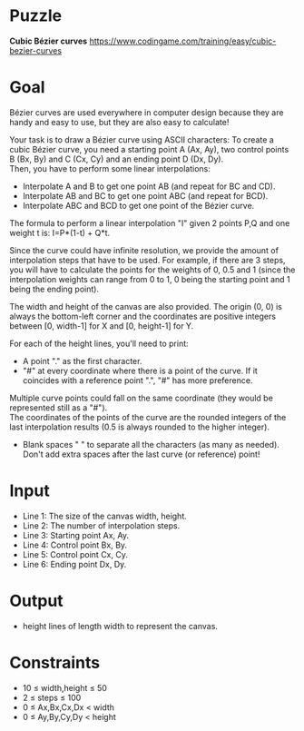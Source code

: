 # Puzzle
**Cubic Bézier curves** https://www.codingame.com/training/easy/cubic-bezier-curves

# Goal
Bézier curves are used everywhere in computer design because they are handy and easy to use, but they are also easy to calculate!

Your task is to draw a Bézier curve using ASCII characters: To create a cubic Bézier curve, you need a starting point A (Ax, Ay), two control points B (Bx, By) and C (Cx, Cy) and an ending point D (Dx, Dy).  
Then, you have to perform some linear interpolations:  
* Interpolate A and B to get one point AB (and repeat for BC and CD).
* Interpolate AB and BC to get one point ABC (and repeat for BCD).
* Interpolate ABC and BCD to get one point of the Bézier curve.

The formula to perform a linear interpolation "I" given 2 points P,Q and one weight t is: I=P*(1-t) + Q*t.

Since the curve could have infinite resolution, we provide the amount of interpolation steps that have to be used. For example, if there are 3 steps, you will have to calculate the points for the weights of 0, 0.5 and 1 (since the interpolation weights can range from 0 to 1, 0 being the starting point and 1 being the ending point).

The width and height of the canvas are also provided. The origin (0, 0) is always the bottom-left corner and the coordinates are positive integers between [0, width-1] for X and [0, height-1] for Y.

For each of the height lines, you'll need to print:  
- A point "." as the first character.
- "#" at every coordinate where there is a point of the curve. If it coincides with a reference point ".", "#" has more preference.
  
Multiple curve points could fall on the same coordinate (they would be represented still as a "#").   
The coordinates of the points of the curve are the rounded integers of the last interpolation results (0.5 is always rounded to the higher integer).  
- Blank spaces " " to separate all the characters (as many as needed). Don't add extra spaces after the last curve (or reference) point!

# Input
* Line 1: The size of the canvas width, height.
* Line 2: The number of interpolation steps.
* Line 3: Starting point Ax, Ay.
* Line 4: Control point Bx, By.
* Line 5: Control point Cx, Cy.
* Line 6: Ending point Dx, Dy.

# Output
* height lines of length width to represent the canvas.

# Constraints
* 10 ≤ width,height ≤ 50
* 2 ≤ steps ≤ 100
* 0 ≤ Ax,Bx,Cx,Dx < width
* 0 ≤ Ay,By,Cy,Dy < height

